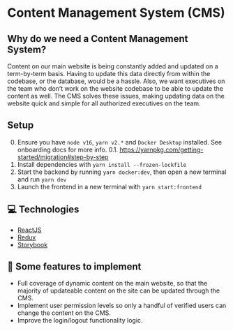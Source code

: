 # Content Management System (CMS)

## Why do we need a Content Management System?

Content on our main website is being constantly added and updated on a term-by-term basis. Having to update this data directly from within the codebase, or the database, would be a hassle. Also, we want executives on the team who don’t work on the website codebase to be able to update the content as well. The CMS solves these issues, making updating data on the website quick and simple for all authorized executives on the team.

## Setup

0. Ensure you have `node v16`, `yarn v2.*` and `Docker Desktop` installed. See onboarding docs for more info.
   0.1. https://yarnpkg.com/getting-started/migration#step-by-step
   <!-- TODO: revisit README and update info on yarn usage. -->
1. Install dependencies with `yarn install --frozen-lockfile`
2. Start the backend by running `yarn docker:dev`, then open a new terminal and run `yarn dev`
3. Launch the frontend in a new terminal with `yarn start:frontend`

## 💻 Technologies

- [ReactJS](https://reactjs.org/)
- [Redux](https://redux.js.org/)
- [Storybook](https://storybook.js.org/)

## 🔨 Some features to implement

- Full coverage of dynamic content on the main website, so that the majority of updateable content on the site can be updated through the CMS.
- Implement user permission levels so only a handful of verified users can change the content on the CMS.
- Improve the login/logout functionality logic.
